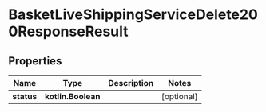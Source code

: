 
# BasketLiveShippingServiceDelete200ResponseResult

## Properties
| Name | Type | Description | Notes |
| ------------ | ------------- | ------------- | ------------- |
| **status** | **kotlin.Boolean** |  |  [optional] |



